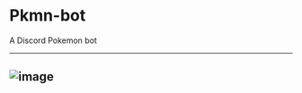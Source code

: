 # Pkmn-bot
A Discord Pokemon bot






---------------------------------------------------------------------------------------------------------------
![image](https://user-images.githubusercontent.com/97820338/210202471-5603d025-6381-4c8d-aba9-99689c921638.png)
---------------------------------------------------------------------------------------------------------------
